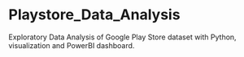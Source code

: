 # Playstore_Data_Analysis
Exploratory Data Analysis of Google Play Store dataset with Python, visualization and PowerBI dashboard.
